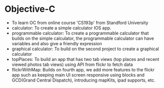 # Objective-C
- To learn OC from online course 'CS193p' from Standford University
- calculator: To create a simple calculator IOS app.
- programmable calculator: To create a programmable calculator that builds on the simple calculator, the programmable calculator can have variables and also give a friendly expression
- graphical calculator: To build on the second project to create a graphical calculator
- topPlaces: To build an app that has two tab views (top places and recent viewed photos tab views) using API from flickr to fetch data
- flickrWithMap: Builds on fourth app, we add more features to the flickr app such as keeping main UI screen responsive using blocks and GCD(Grand Central Dispatch), introducing mapKits, ipad supports, etc.

